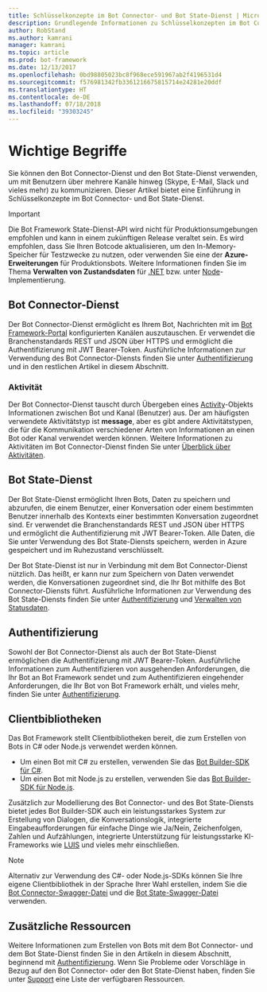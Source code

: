 ```yaml
---
title: Schlüsselkonzepte im Bot Connector- und Bot State-Dienst | Microsoft-Dokumentation
description: Grundlegende Informationen zu Schlüsselkonzepten im Bot Connector- und Bot State-Dienst von Bot Framework.
author: RobStand
ms.author: kamrani
manager: kamrani
ms.topic: article
ms.prod: bot-framework
ms.date: 12/13/2017
ms.openlocfilehash: 0bd98805023bc8f968ece591967ab2f4196531d4
ms.sourcegitcommit: f576981342fb3361216675815714e24281e20ddf
ms.translationtype: HT
ms.contentlocale: de-DE
ms.lasthandoff: 07/18/2018
ms.locfileid: "39303245"
---
```

# <a name="key-concepts"></a>Wichtige Begriffe

Sie können den Bot Connector-Dienst und den Bot State-Dienst verwenden, um mit Benutzern über mehrere Kanäle hinweg (Skype, E-Mail, Slack und vieles mehr) zu kommunizieren. Dieser Artikel bietet eine Einführung in Schlüsselkonzepte im Bot Connector- und Bot State-Dienst.

> [!IMPORTANT]
> Die Bot Framework State-Dienst-API wird nicht für Produktionsumgebungen empfohlen und kann in einem zukünftigen Release veraltet sein. Es wird empfohlen, dass Sie Ihren Botcode aktualisieren, um den In-Memory-Speicher für Testzwecke zu nutzen, oder verwenden Sie eine der **Azure-Erweiterungen** für Produktionsbots. Weitere Informationen finden Sie im Thema **Verwalten von Zustandsdaten** für [.NET](~/dotnet/bot-builder-dotnet-state.md) bzw. unter [Node](~/nodejs/bot-builder-nodejs-state.md)-Implementierung.

## <a name="bot-connector-service"></a>Bot Connector-Dienst

Der Bot Connector-Dienst ermöglicht es Ihrem Bot, Nachrichten mit im <a href="https://dev.botframework.com/" target="_blank">Bot Framework-Portal</a> konfigurierten Kanälen auszutauschen. Er verwendet die Branchenstandards REST und JSON über HTTPS und ermöglicht die Authentifizierung mit JWT Bearer-Token. Ausführliche Informationen zur Verwendung des Bot Connector-Diensts finden Sie unter [Authentifizierung](bot-framework-rest-connector-authentication.md) und in den restlichen Artikel in diesem Abschnitt.

### <a name="activity"></a>Aktivität

Der Bot Connector-Dienst tauscht durch Übergeben eines [Activity][Activity]-Objekts Informationen zwischen Bot und Kanal (Benutzer) aus. Der am häufigsten verwendete Aktivitätstyp ist **message**, aber es gibt andere Aktivitätstypen, die für die Kommunikation verschiedener Arten von Informationen an einen Bot oder Kanal verwendet werden können. Weitere Informationen zu Aktivitäten im Bot Connector-Dienst finden Sie unter [Überblick über Aktivitäten](bot-framework-rest-connector-activities.md).

## <a name="bot-state-service"></a>Bot State-Dienst

Der Bot State-Dienst ermöglicht Ihren Bots, Daten zu speichern und abzurufen, die einem Benutzer, einer Konversation oder einem bestimmten Benutzer innerhalb des Kontexts einer bestimmten Konversation zugeordnet sind. Er verwendet die Branchenstandards REST und JSON über HTTPS und ermöglicht die Authentifizierung mit JWT Bearer-Token. Alle Daten, die Sie unter Verwendung des Bot State-Diensts speichern, werden in Azure gespeichert und im Ruhezustand verschlüsselt.

Der Bot State-Dienst ist nur in Verbindung mit dem Bot Connector-Dienst nützlich. Das heißt, er kann nur zum Speichern von Daten verwendet werden, die Konversationen zugeordnet sind, die Ihr Bot mithilfe des Bot Connector-Diensts führt. Ausführliche Informationen zur Verwendung des Bot State-Diensts finden Sie unter [Authentifizierung](bot-framework-rest-connector-authentication.md) und [Verwalten von Statusdaten](bot-framework-rest-state.md).

## <a name="authentication"></a>Authentifizierung

Sowohl der Bot Connector-Dienst als auch der Bot State-Dienst ermöglichen die Authentifizierung mit JWT Bearer-Token. Ausführliche Informationen zum Authentifizieren von ausgehenden Anforderungen, die Ihr Bot an Bot Framework sendet und zum Authentifizieren eingehender Anforderungen, die Ihr Bot von Bot Framework erhält, und vieles mehr, finden Sie unter [Authentifizierung](bot-framework-rest-connector-authentication.md). 

## <a name="client-libraries"></a>Clientbibliotheken

Das Bot Framework stellt Clientbibliotheken bereit, die zum Erstellen von Bots in C# oder Node.js verwendet werden können. 

- Um einen Bot mit C# zu erstellen, verwenden Sie das [Bot Builder-SDK für C#](../dotnet/bot-builder-dotnet-overview.md). 
- Um einen Bot mit Node.js zu erstellen, verwenden Sie das [Bot Builder-SDK für Node.js](../nodejs/index.md). 

Zusätzlich zur Modellierung des Bot Connector- und des Bot State-Diensts bietet jedes Bot Builder-SDK auch ein leistungsstarkes System zur Erstellung von Dialogen, die Konversationslogik, integrierte Eingabeaufforderungen für einfache Dinge wie Ja/Nein, Zeichenfolgen, Zahlen und Aufzählungen, integrierte Unterstützung für leistungsstarke KI-Frameworks wie <a href="https://www.luis.ai/" target="_blank">LUIS</a> und vieles mehr einschließen. 

> [!NOTE]
> Alternativ zur Verwendung des C#- oder Node.js-SDKs können Sie Ihre eigene Clientbibliothek in der Sprache Ihrer Wahl erstellen, indem Sie die <a href="https://raw.githubusercontent.com/Microsoft/BotBuilder/master/CSharp/Library/Microsoft.Bot.Connector.Shared/Swagger/ConnectorAPI.json" target="_blank">Bot Connector-Swagger-Datei</a> und die <a href="https://raw.githubusercontent.com/Microsoft/BotBuilder/master/CSharp/Library/Microsoft.Bot.Connector.Shared/Swagger/StateAPI.json" target="_blank">Bot State-Swagger-Datei</a> verwenden.

## <a name="additional-resources"></a>Zusätzliche Ressourcen

Weitere Informationen zum Erstellen von Bots mit dem Bot Connector- und dem Bot State-Dienst finden Sie in den Artikeln in diesem Abschnitt, beginnend mit [Authentifizierung](bot-framework-rest-connector-authentication.md). Wenn Sie Probleme oder Vorschläge in Bezug auf den Bot Connector- oder den Bot State-Dienst haben, finden Sie unter [Support](../bot-service-resources-links-help.md) eine Liste der verfügbaren Ressourcen. 

[Activity]: bot-framework-rest-connector-api-reference.md#activity-object